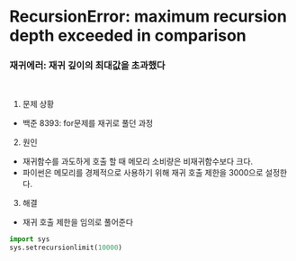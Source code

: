 # RecursionError: maximum recursion depth exceeded in comparison

### 재귀에러: 재귀 깊이의 최대값을 초과했다
<br>

1. 문제 상황
* 백준 8393: for문제를 재귀로 풀던 과정

2. 원인
* 재귀함수를 과도하게 호출 할 때 메모리 소비량은 비재귀함수보다 크다.
* 파이썬은 메모리를 경제적으로 사용하기 위해 재귀 호출 제한을 3000으로 설정한다.

3. 해결
* 재귀 호출 제한을 임의로 풀어준다

```py
import sys
sys.setrecursionlimit(10000)
```
